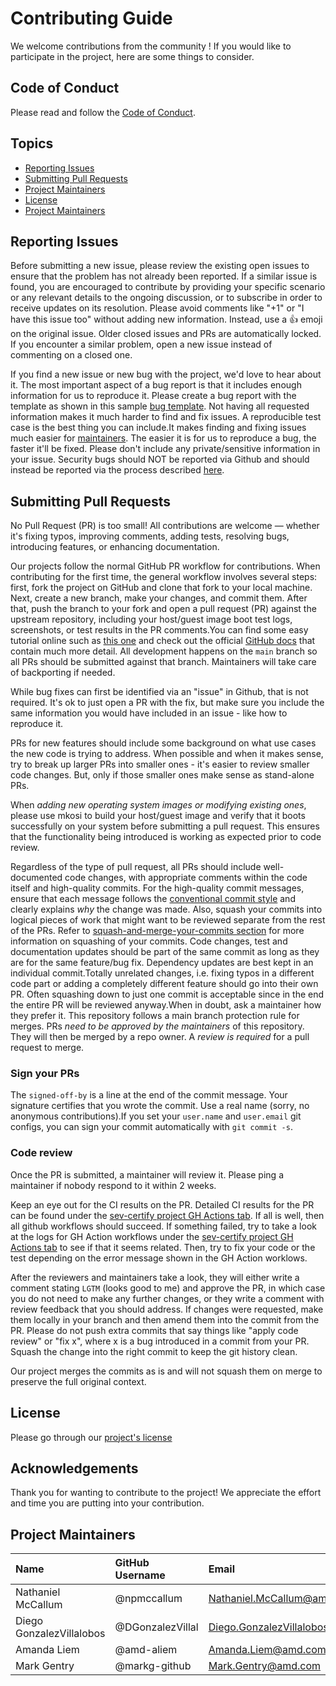 # Contributing Guide
We welcome contributions from the community ! If you would like to participate in the project, here are some things to consider.

## Code of Conduct
Please read and follow the [Code of Conduct](./CODE_OF_CONDUCT.md).

## Topics

* [Reporting Issues](#reporting-issues)
* [Submitting Pull Requests](#submitting-pull-requests)
* [Project Maintainers](#project-maintainers)
* [License](#license)
* [Project Maintainers](#project-maintainers)

## Reporting Issues

Before submitting a new issue, please review the existing open issues to ensure that the problem has not already been reported. If a similar issue is found, you are encouraged to contribute by providing your specific scenario or any relevant details to the ongoing discussion, or to subscribe in order to receive updates on its resolution. Please avoid comments like "+1" or "I have this issue too" without adding new information. Instead, use a 👍 emoji on the original issue. Older closed issues and PRs are automatically locked. If you encounter a similar problem, open a new issue instead of commenting on a closed one.

If you find a new issue or new bug with the project, we'd love to hear about it. The most important aspect of a bug report is that it includes enough information for us to reproduce it. Please create a bug report with the template as shown in this sample [bug template](https://gist.github.com/automationhacks/87b62440faf36d98ebbb732c372dd7c3). Not having all requested information makes it much harder to find and fix issues. A reproducible test case is the best thing you can include.It makes finding and fixing issues much easier for [maintainers](#project-maintainers). The easier it is for us to reproduce a bug, the faster it'll be fixed. Please don't include any private/sensitive information in your issue. Security bugs should NOT be reported via Github and should instead be reported via the process described [here](SECURITY.md).

## Submitting Pull Requests

No Pull Request (PR) is too small! All contributions are welcome — whether it's fixing typos, improving comments, adding tests, resolving bugs, introducing features, or enhancing documentation.

Our projects follow the normal GitHub PR workflow for contributions. When contributing for the first time, the general workflow involves several steps: first, fork the project on GitHub and clone that fork to your local machine. Next, create a new branch, make your changes, and commit them. After that, push the branch to your fork and open a pull request (PR) against the upstream repository, including your host/guest image boot test logs, screenshots, or test results in the PR comments.You can find some easy tutorial online such as [this one](https://opensource.com/article/19/7/create-pull-request-github) and check out the official [GitHub docs](https://docs.github.com/en/pull-requests/collaborating-with-pull-requests/proposing-changes-to-your-work-with-pull-requests) that contain much more detail. All development happens on the `main` branch so all PRs should be submitted against that branch. Maintainers will take care of backporting if needed.

While bug fixes can first be identified via an "issue" in Github, that is not required. It's ok to just open a PR with the fix, but make sure you include the same information you would have included in an issue - like how to reproduce it.

PRs for new features should include some background on what use cases the new code is trying to address. When possible and when it makes sense, try to break up larger PRs into smaller ones - it's easier to review smaller code changes. But, only if those smaller ones make sense as stand-alone PRs.

When *adding new operating system images or modifying existing ones*, please use mkosi to build your host/guest image and verify that it boots successfully on your system before submitting a pull request. This ensures that the functionality being introduced is working as expected prior to code review.

Regardless of the type of pull request, all PRs should include well-documented code changes, with appropriate comments within the code itself and high-quality commits. 
For the high-quality commit messages, ensure that each message follows the [conventional commit style](https://www.conventionalcommits.org/en/v1.0.0/) and clearly explains *why* the change was made. Also, squash your commits into logical pieces of work that might want to be reviewed separate from the rest of the PRs. Refer to [squash-and-merge-your-commits section](https://docs.github.com/en/pull-requests/collaborating-with-pull-requests/incorporating-changes-from-a-pull-request/about-pull-request-merges#squash-and-merge-your-commits) for more information on squashing of your commits. Code changes, test and documentation updates should be part of the same commit as long as they are for the same feature/bug fix. Dependency updates are best kept in an individual commit.Totally unrelated changes, i.e. fixing typos in a different code part or adding a completely different feature should go into their own PR. Often squashing down to just one commit is acceptable since in the end the entire PR will be reviewed anyway.When in doubt, ask a maintainer how they prefer it. This repository follows a main branch protection rule for merges. PRs *need to be approved by the maintainers* of this repository. They will then be merged by a repo owner. A *review is required* for a pull request to merge.

### Sign your PRs

The `signed-off-by` is a line at the end of the commit message. Your signature certifies that you wrote the commit. Use a real name (sorry, no anonymous contributions).If you set your `user.name` and `user.email` git configs, you can sign your commit automatically with `git commit -s`.

### Code review

Once the PR is submitted, a maintainer will review it. Please ping a maintainer if nobody respond to it within 2 weeks.

Keep an eye out for the CI results on the PR. Detailed CI results for the PR can be found under the [sev-certify project GH Actions tab](https://github.com/AMDEPYC/sev-certify/actions). If all is well, then all github workflows should succeed. If something failed, try to take a look at the logs for GH Action workflows under the [sev-certify project GH Actions tab](https://github.com/AMDEPYC/sev-certify/actions) to see if that it seems related. Then, try to fix your code or the test depending on the error message shown in the GH Action worklows.

After the reviewers and maintainers take a look, they will either write a comment stating `LGTM` (looks good to me) and approve the PR, in which case you do not need to make any further changes, or they write a comment with review feedback that you should address. If changes were requested, make them locally in your branch and then amend them into the commit from the PR. Please do not push extra commits that say things like "apply code review" or "fix x", where x is a bug introduced in a commit from your PR. Squash the change into the right commit to keep the git history clean.

Our project merges the commits as is and will not squash them on merge to preserve the full original context.

## License
Please go through our [project's license](../sev-certify/LICENSE)

## Acknowledgements
Thank you for wanting to contribute to the project! We appreciate the effort and time you are putting into your contribution.

## Project Maintainers

| Name        | GitHub Username |  Email   |
| :---------- | :-------------- | :---------- |
| Nathaniel McCallum    | @npmccallum        |  Nathaniel.McCallum@amd.com  |
| Diego GonzalezVillalobos  | @DGonzalezVillal     |  Diego.GonzalezVillalobos@amd.com  |
| Amanda Liem  | @amd-aliem    |  Amanda.Liem@amd.com  |
| Mark Gentry   | @markg-github     |  Mark.Gentry@amd.com  |